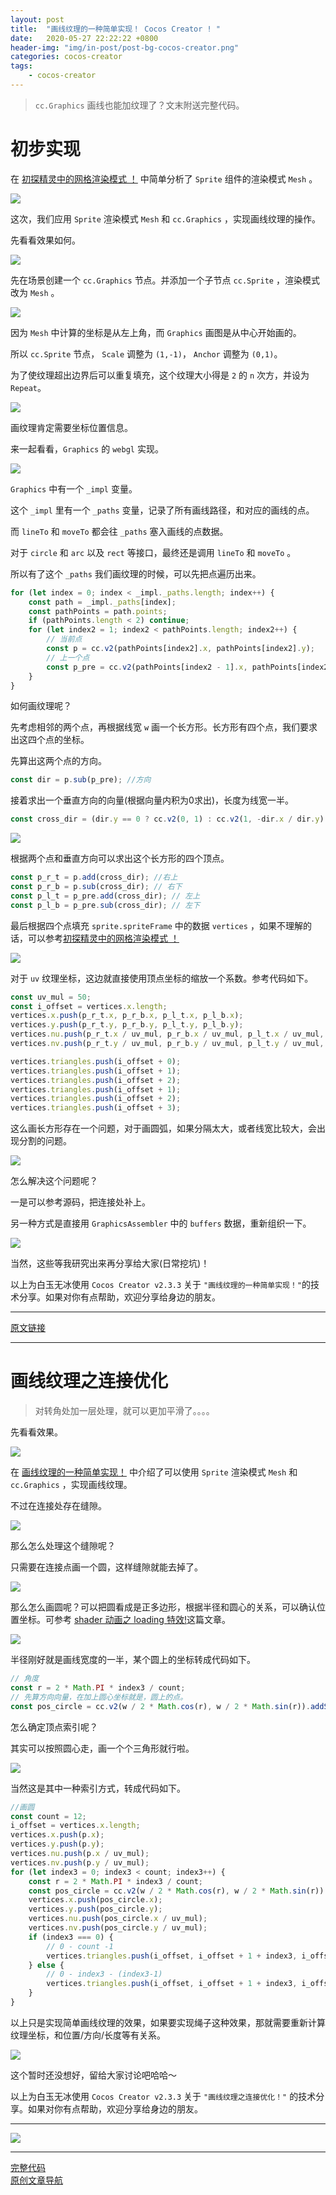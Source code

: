 ```yaml
---
layout: post
title:  "画线纹理的一种简单实现！ Cocos Creator ! "
date:   2020-05-27 22:22:22 +0800
header-img: "img/in-post/post-bg-cocos-creator.png"
categories: cocos-creator
tags:
    - cocos-creator
---
```


> `cc.Graphics` 画线也能加纹理了？文末附送完整代码。  

# 初步实现  

在 [初探精灵中的网格渲染模式 ！](https://mp.weixin.qq.com/s/2FcixeoV-Fg-7OodILECeg) 中简单分析了 `Sprite` 组件的渲染模式 `Mesh` 。  

![](/img/in-post/202005/18-08.jpg)   

这次，我们应用 `Sprite` 渲染模式 `Mesh` 和 `cc.Graphics` ，实现画线纹理的操作。  

先看看效果如何。  

![](/img/in-post/202005/27-01.gif)   

先在场景创建一个 `cc.Graphics` 节点。并添加一个子节点 `cc.Sprite` ，渲染模式改为 `Mesh` 。     

![](/img/in-post/202005/27-02.jpg)   

因为 `Mesh` 中计算的坐标是从左上角，而 `Graphics` 画图是从中心开始画的。  

所以 `cc.Sprite` 节点， `Scale` 调整为 `(1,-1)`， `Anchor` 调整为 `(0,1)`。  

为了使纹理超出边界后可以重复填充，这个纹理大小得是 `2` 的 `n` 次方，并设为 `Repeat`。  

![](/img/in-post/202005/27-03.jpg)   

画纹理肯定需要坐标位置信息。  

来一起看看，`Graphics` 的 `webgl` 实现。  

![](/img/in-post/202005/27-04.jpg)   

`Graphics` 中有一个 `_impl` 变量。  

这个 `_impl` 里有一个 `_paths` 变量，记录了所有画线路径，和对应的画线的点。  

而 `lineTo` 和 `moveTo` 都会往 `_paths` 塞入画线的点数据。  

对于 `circle` 和 `arc` 以及 `rect` 等接口，最终还是调用 `lineTo` 和 `moveTo` 。  

所以有了这个 `_paths` 我们画纹理的时候，可以先把点遍历出来。  

```ts
for (let index = 0; index < _impl._paths.length; index++) {
    const path = _impl._paths[index];
    const pathPoints = path.points;
    if (pathPoints.length < 2) continue;
    for (let index2 = 1; index2 < pathPoints.length; index2++) {
        // 当前点
        const p = cc.v2(pathPoints[index2].x, pathPoints[index2].y);
        // 上一个点
        const p_pre = cc.v2(pathPoints[index2 - 1].x, pathPoints[index2 - 1].y);
    }
}
```

如何画纹理呢？ 

先考虑相邻的两个点，再根据线宽 `w` 画一个长方形。长方形有四个点，我们要求出这四个点的坐标。      

先算出这两个点的方向。  

```ts
const dir = p.sub(p_pre); //方向
```

接着求出一个垂直方向的向量(根据向量内积为0求出)，长度为线宽一半。  

```ts
const cross_dir = (dir.y == 0 ? cc.v2(0, 1) : cc.v2(1, -dir.x / dir.y).normalize()).mulSelf(w / 2); //垂直方向
```

![](/img/in-post/202005/27-05.jpg)  

根据两个点和垂直方向可以求出这个长方形的四个顶点。   

```ts
const p_r_t = p.add(cross_dir); //右上
const p_r_b = p.sub(cross_dir); // 右下
const p_l_t = p_pre.add(cross_dir); // 左上
const p_l_b = p_pre.sub(cross_dir); // 左下
```

最后根据四个点填充 `sprite.spriteFrame` 中的数据 `vertices` ，如果不理解的话，可以参考[初探精灵中的网格渲染模式 ！](https://mp.weixin.qq.com/s/2FcixeoV-Fg-7OodILECeg)    

![](/img/in-post/202005/27-06.jpg)  

对于 `uv` 纹理坐标，这边就直接使用顶点坐标的缩放一个系数。参考代码如下。    

```ts
const uv_mul = 50;
const i_offset = vertices.x.length;
vertices.x.push(p_r_t.x, p_r_b.x, p_l_t.x, p_l_b.x);
vertices.y.push(p_r_t.y, p_r_b.y, p_l_t.y, p_l_b.y);
vertices.nu.push(p_r_t.x / uv_mul, p_r_b.x / uv_mul, p_l_t.x / uv_mul, p_l_b.x / uv_mul);
vertices.nv.push(p_r_t.y / uv_mul, p_r_b.y / uv_mul, p_l_t.y / uv_mul, p_l_b.y / uv_mul);

vertices.triangles.push(i_offset + 0);
vertices.triangles.push(i_offset + 1);
vertices.triangles.push(i_offset + 2);
vertices.triangles.push(i_offset + 1);
vertices.triangles.push(i_offset + 2);
vertices.triangles.push(i_offset + 3);
```

这么画长方形存在一个问题，对于画圆弧，如果分隔太大，或者线宽比较大，会出现分割的问题。  

![](/img/in-post/202005/27-07.jpg)  

怎么解决这个问题呢？

一是可以参考源码，把连接处补上。  

另一种方式是直接用 `GraphicsAssembler` 中的 `buffers` 数据，重新组织一下。  

![](/img/in-post/202005/27-08.jpg)  

当然，这些等我研究出来再分享给大家(日常挖坑)！  

以上为白玉无冰使用 `Cocos Creator v2.3.3` 关于 `"画线纹理的一种简单实现！"`的技术分享。如果对你有点帮助，欢迎分享给身边的朋友。   

---

[原文链接](https://mp.weixin.qq.com/s/ozXjdpyid5f2Xwo7uo0MuQ)   


---

# 画线纹理之连接优化  

> 对转角处加一层处理，就可以更加平滑了。。。。  

先看看效果。   

![](/img/in-post/202006/02-01.gif)   

在 [画线纹理的一种简单实现！](https://mp.weixin.qq.com/s/ozXjdpyid5f2Xwo7uo0MuQ) 中介绍了可以使用 `Sprite` 渲染模式 `Mesh` 和 `cc.Graphics` ，实现画线纹理。     

不过在连接处存在缝隙。   

![](/img/in-post/202005/27-07.jpg)  

那么怎么处理这个缝隙呢？   

只需要在连接点画一个圆，这样缝隙就能去掉了。   

![](/img/in-post/202006/02-02.jpg)   

那么怎么画圆呢？可以把圆看成是正多边形，根据半径和圆心的关系，可以确认位置坐标。可参考 [shader 动画之 loading 特效!](https://mp.weixin.qq.com/s/QhKzmtpwiQgOzsGPcBHSJQ)这篇文章。  

![](/img/in-post/202004/13-11.jpg)   

半径刚好就是画线宽度的一半，某个圆上的坐标转成代码如下。   

```ts
// 角度
const r = 2 * Math.PI * index3 / count;
// 先算方向向量，在加上圆心坐标就是，圆上的点。
const pos_circle = cc.v2(w / 2 * Math.cos(r), w / 2 * Math.sin(r)).addSelf(p);
```

怎么确定顶点索引呢？   

其实可以按照圆心走，画一个个三角形就行啦。   

![](/img/in-post/202006/02-03.jpg)   

当然这是其中一种索引方式，转成代码如下。  

```ts
//画圆
const count = 12;
i_offset = vertices.x.length;
vertices.x.push(p.x);
vertices.y.push(p.y);
vertices.nu.push(p.x / uv_mul);
vertices.nv.push(p.y / uv_mul);
for (let index3 = 0; index3 < count; index3++) {
    const r = 2 * Math.PI * index3 / count;
    const pos_circle = cc.v2(w / 2 * Math.cos(r), w / 2 * Math.sin(r)).addSelf(p);
    vertices.x.push(pos_circle.x);
    vertices.y.push(pos_circle.y);
    vertices.nu.push(pos_circle.x / uv_mul);
    vertices.nv.push(pos_circle.y / uv_mul);
    if (index3 === 0) {
        // 0 - count -1
        vertices.triangles.push(i_offset, i_offset + 1 + index3, i_offset + count);
    } else {
        // 0 - index3 - (index3-1)
        vertices.triangles.push(i_offset, i_offset + 1 + index3, i_offset + index3);
    }
}
```

以上只是实现简单画线纹理的效果，如果要实现绳子这种效果，那就需要重新计算纹理坐标，和位置/方向/长度等有关系。    

![](/img/in-post/202006/02-04.gif)   

这个暂时还没想好，留给大家讨论吧哈哈～   

以上为白玉无冰使用 `Cocos Creator v2.3.3` 关于 `"画线纹理之连接优化！"` 的技术分享。如果对你有点帮助，欢迎分享给身边的朋友。   


---

![](/img/in-post/bottom.png)  

---

[完整代码](https://github.com/baiyuwubing/cocos-creator-examples/tree/master/graphics_sprite)   
[原创文章导航](https://mp.weixin.qq.com/s/Ht0kIbaeBEds_wUeUlu8JQ)   
